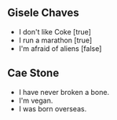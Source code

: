 ## Gisele Chaves

- I don't like Coke [true]
- I run a marathon [true]
- I'm afraid of aliens [false]

## Cae Stone

- I have never broken a bone.
- I'm vegan.
- I was born overseas.